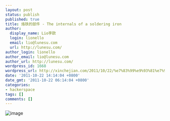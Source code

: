 ```yaml
---
layout: post
status: publish
published: true
title: 烙铁的部件 - The internals of a soldering iron
author:
  display_name: Lio李欧
  login: lionello
  email: lio@lunesu.com
  url: http://lunesu.com/
author_login: lionello
author_email: lio@lunesu.com
author_url: http://lunesu.com/
wordpress_id: 1668
wordpress_url: http://xinchejian.com/2011/10/22/%e7%83%99%e9%93%81%e7%9a%84%e9%83%a8%e4%bb%b6-the-internals-of-a-soldering-iron/
date: '2011-10-22 14:14:04 +0800'
date_gmt: '2011-10-22 06:14:04 +0800'
categories:
- hackerspace
tags: []
comments: []
---
```

<p><img style="display:block;margin-right:auto;margin-left:auto;" alt="image" src="http:&#47;&#47;xinchejian.com&#47;wp-content&#47;uploads&#47;2011&#47;10&#47;wpid-IMAG0633.jpg" &#47;></p>
